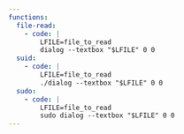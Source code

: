 ```yaml
---
functions:
  file-read:
    - code: |
        LFILE=file_to_read
        dialog --textbox "$LFILE" 0 0
  suid:
    - code: |
        LFILE=file_to_read
        ./dialog --textbox "$LFILE" 0 0
  sudo:
    - code: |
        LFILE=file_to_read
        sudo dialog --textbox "$LFILE" 0 0
---
```

